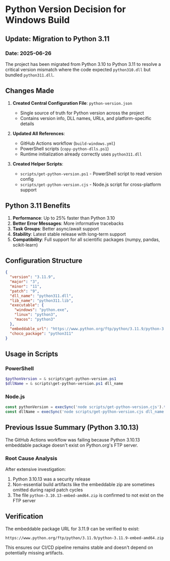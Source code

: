 # Python Version Decision for Windows Build

## Update: Migration to Python 3.11

### Date: 2025-06-26

The project has been migrated from Python 3.10 to Python 3.11 to resolve a critical version mismatch where the code expected `python310.dll` but bundled `python311.dll`.

## Changes Made

1. **Created Central Configuration File**: `python-version.json`
   - Single source of truth for Python version across the project
   - Contains version info, DLL names, URLs, and platform-specific details

2. **Updated All References**:
   - GitHub Actions workflow (`build-windows.yml`)
   - PowerShell scripts (`copy-python-dlls.ps1`)
   - Runtime initialization already correctly uses `python311.dll`

3. **Created Helper Scripts**:
   - `scripts/get-python-version.ps1` - PowerShell script to read version config
   - `scripts/get-python-version.cjs` - Node.js script for cross-platform support

## Python 3.11 Benefits

1. **Performance**: Up to 25% faster than Python 3.10
2. **Better Error Messages**: More informative tracebacks
3. **Task Groups**: Better async/await support
4. **Stability**: Latest stable release with long-term support
5. **Compatibility**: Full support for all scientific packages (numpy, pandas, scikit-learn)

## Configuration Structure

```json
{
  "version": "3.11.9",
  "major": "3",
  "minor": "11",
  "patch": "9",
  "dll_name": "python311.dll",
  "lib_name": "python311.lib",
  "executable": {
    "windows": "python.exe",
    "linux": "python3",
    "macos": "python3"
  },
  "embeddable_url": "https://www.python.org/ftp/python/3.11.9/python-3.11.9-embed-amd64.zip",
  "choco_package": "python311"
}
```

## Usage in Scripts

### PowerShell
```powershell
$pythonVersion = & scripts\get-python-version.ps1
$dllName = & scripts\get-python-version.ps1 dll_name
```

### Node.js
```javascript
const pythonVersion = execSync('node scripts/get-python-version.cjs').toString().trim();
const dllName = execSync('node scripts/get-python-version.cjs dll_name').toString().trim();
```

## Previous Issue Summary (Python 3.10.13)

The GitHub Actions workflow was failing because Python 3.10.13 embeddable package doesn't exist on Python.org's FTP server.

### Root Cause Analysis
After extensive investigation:
1. Python 3.10.13 was a security release
2. Non-essential build artifacts like the embeddable zip are sometimes omitted during rapid patch cycles
3. The file `python-3.10.13-embed-amd64.zip` is confirmed to not exist on the FTP server

## Verification

The embeddable package URL for 3.11.9 can be verified to exist:
```
https://www.python.org/ftp/python/3.11.9/python-3.11.9-embed-amd64.zip
```

This ensures our CI/CD pipeline remains stable and doesn't depend on potentially missing artifacts.